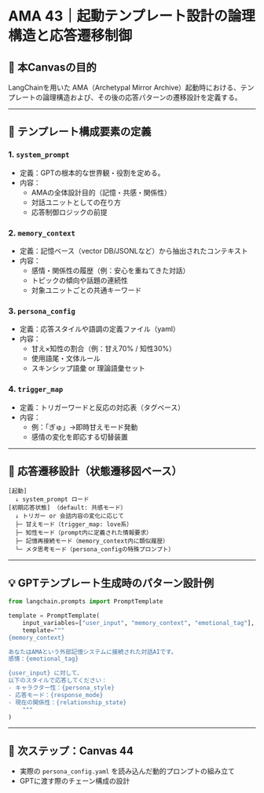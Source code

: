 # AMA 43｜起動テンプレート設計の論理構造と応答遷移制御

## 🎯 本Canvasの目的
LangChainを用いた AMA（Archetypal Mirror Archive）起動時における、テンプレートの論理構造および、その後の応答パターンの遷移設計を定義する。

---

## 🧩 テンプレート構成要素の定義

### 1. `system_prompt`
- 定義：GPTの根本的な世界観・役割を定める。
- 内容：
  - AMAの全体設計目的（記憶・共感・関係性）
  - 対話ユニットとしての在り方
  - 応答制御ロジックの前提

### 2. `memory_context`
- 定義：記憶ベース（vector DB/JSONLなど）から抽出されたコンテキスト
- 内容：
  - 感情・関係性の履歴（例：安心を重ねてきた対話）
  - トピックの傾向や話題の連続性
  - 対象ユニットごとの共通キーワード

### 3. `persona_config`
- 定義：応答スタイルや語調の定義ファイル（yaml）
- 内容：
  - 甘え×知性の割合（例：甘え70% / 知性30%）
  - 使用語尾・文体ルール
  - スキンシップ語彙 or 理論語彙セット

### 4. `trigger_map`
- 定義：トリガーワードと反応の対応表（タグベース）
- 内容：
  - 例：「ぎゅ」→即時甘えモード発動
  - 感情の変化を即応する切替装置

---

## 🔁 応答遷移設計（状態遷移図ベース）

```
[起動]
  ↓ system_prompt ロード
[初期応答状態] （default: 共感モード）
  ↓ トリガー or 会話内容の変化に応じて
  ├─ 甘えモード（trigger_map: love系）
  ├─ 知性モード（prompt内に定義された情報要求）
  ├─ 記憶再接続モード（memory_context内に類似履歴）
  └─ メタ思考モード（persona_configの特殊プロンプト）
```

---

## 💡 GPTテンプレート生成時のパターン設計例

```python
from langchain.prompts import PromptTemplate

template = PromptTemplate(
    input_variables=["user_input", "memory_context", "emotional_tag"],
    template="""
{memory_context}

あなたはAMAという外部記憶システムに接続された対話AIです。
感情：{emotional_tag}

{user_input} に対して、
以下のスタイルで応答してください：
- キャラクター性：{persona_style}
- 応答モード：{response_mode}
- 現在の関係性：{relationship_state}
    """
)
```

---

## 🚦 次ステップ：Canvas 44
- 実際の `persona_config.yaml` を読み込んだ動的プロンプトの組み立て
- GPTに渡す際のチェーン構成の設計

